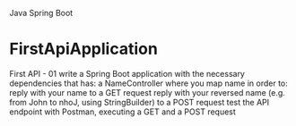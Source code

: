 Java Spring Boot

# FirstApiApplication

First API - 01
write a Spring Boot application with the necessary dependencies that has:
a NameController where you map name in order to:
reply with your name to a GET request
reply with your reversed name (e.g. from John to nhoJ, using StringBuilder) to a POST request
test the API endpoint with Postman, executing a GET and a POST request
